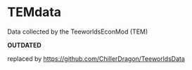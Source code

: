 # TEMdata
Data collected by the TeeworldsEconMod (TEM)

**OUTDATED**

replaced by https://github.com/ChillerDragon/TeeworldsData


